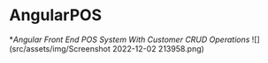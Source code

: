 # AngularPOS

**Angular Front End POS System With Customer CRUD Operations*
![](src/assets/img/Screenshot 2022-12-02 213958.png)
